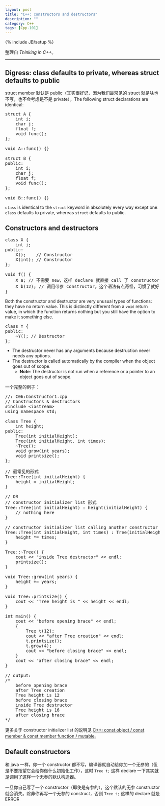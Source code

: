```yaml
---
layout: post
title: "C++: constructors and destructors"
description: ""
category: C++
tags: [Cpp-101]
---
```

{% include JB/setup %}

整理自 _Thinking in C++_。

-----

## Digress: class defaults to private, whereas struct defaults to public

struct member 默认是 public（其实很好记，因为我们最常见的 struct 就是啥也不写，也不会考虑是不是 private）。The following struct declarations are identical:

<pre class="prettyprint linenums">
struct A {
	int i;
	char j;
	float f;
	void func();
};

void A::func() {}

struct B {
public:
	int i;
	char j;
	float f;
	void func();
};

void B::func() {}
</pre>

`class` is identical to the `struct` keyword in absolutely every way except one: `class` defaults to private, whereas `struct` defaults to public.

## Constructors and destructors

<pre class="prettyprint linenums">
class X {
	int i;
public:
	X(); 	// Constructor
	X(int); // Constructor
};

void f() {
	X a; // 不需要 new，这样 declare 就直接 call 了 constructor
	X b(12); // 调用带参 constructor。这个语法有点奇怪，习惯了就好
}
</pre>

Both the constructor and destructor are very unusual types of functions: they have no return value. This is distinctly different from a `void` return value, in which the function returns nothing but you still have the option to make it something else.

<pre class="prettyprint linenums">
class Y {
public:
	~Y(); // Destructor
};
</pre>

* The destructor never has any arguments because destruction never needs any options.
* The destructor is called automatically by the compiler when the object goes out of scope.
	- **Note**: The destructor is not run when a reference or a pointer to an object goes out of scope.

一个完整的例子：

<pre class="prettyprint linenums">
//: C06:Constructor1.cpp
// Constructors & destructors
#include &lt;iostream&gt;
using namespace std;

class Tree {
    int height;
public:
    Tree(int initialHeight);    		
    Tree(int initialHeight, int times);	
    ~Tree();                    		
    void grow(int years);
    void printsize();
};

// 最常见的形式
Tree::Tree(int initialHeight) { 
    height = initialHeight;
}

// OR
// constructor initializer list 形式
Tree::Tree(int initialHeight) : height(initialHeight) {
    // nothing here
}

// constructor initializer list calling another constructor
Tree::Tree(int initialHeight, int times) : Tree(initialHeight) { 
    height *= times;
}

Tree::~Tree() {
	cout &lt;&lt; "inside Tree destructor" &lt;&lt; endl;
	printsize();
}

void Tree::grow(int years) {
	height += years;
}

void Tree::printsize() {
	cout &lt;&lt; "Tree height is " &lt;&lt; height &lt;&lt; endl;
}

int main() {
	cout &lt;&lt; "before opening brace" &lt;&lt; endl;
	{
		Tree t(12);
		cout &lt;&lt; "after Tree creation" &lt;&lt; endl;
		t.printsize();
		t.grow(4);
		cout &lt;&lt; "before closing brace" &lt;&lt; endl;
	}
	cout &lt;&lt; "after closing brace" &lt;&lt; endl;
} 

// output:
/* 
	before opening brace
	after Tree creation
	Tree height is 12
	before closing brace
	inside Tree destructor
	Tree height is 16
	after closing brace
*/
</pre>

更多关于 constructor initializer list 的说明见 [C++: const object / const member & const member function / mutable](/c++/2015/03/29/cpp-const-object--const-member--const-member-function--mutable/)。

## Default constructors

和 java 一样，你一个 constructor 都不写，编译器就自动给你加一个无参的（但是不要指望它会给你做什么初始化工作），这时 `Tree t;` 这样 declare 一下其实就是调用了这样一个无参的默认构造器。

一旦你自己写了一个 constructor（即使是有参的），这个默认的无参 constructor 就会消失。除非你再写一个无参的 construct，否则 `Tree t;` 这样的 declare 就是 ERROR
